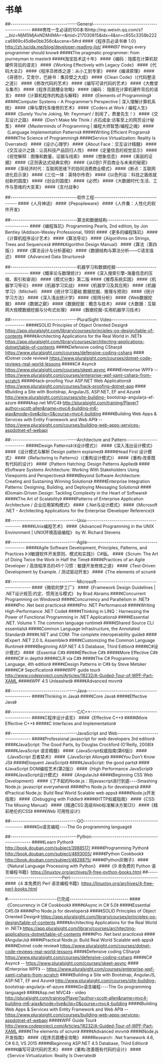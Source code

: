 # 书单
##----------------------------------General----------------------------------------------
####男性一生必读的100本书http://mp.weixin.qq.com/s?__biz=MjM5MjAxNDM4MA==&mid=217030815&idx=4&sn=c655c3358b222ca6869c45d8e0bb356c&scene=5#rd
####《程序员必读书单 1.0》http://zh.lucida.me/blog/developer-reading-list/
####《97 things every programmer should know》
####《The pragmatic programmer: from journeyman to master》
####《淘宝技术这十年》
####《编码：隐匿在计算机软硬件背后的语言》
####《Working Effectively with Legacy Code》
####《代码大全2》
####《程序员修炼之道：从小工到专家》
####《编译原理》
####《哥德尔，艾舍尔，巴赫书：集异壁之大成》
####《Clean Code》（《代码整洁之道》）
####《修改代码的艺术》
####《编写可读代码的艺术》
####《大教堂与集市》
####《程序员跳槽全攻略》
####《编码： 隐匿在计算机硬件背后的语言》
####《计算机程序的构造与解释》
####《Elements of Programming》
####《Computer Systems – A Programmer’s Perspective | 深入理解计算机系统》
####《禅与摩托车维修的艺术》
####《Coders at Work / 编程人生》
####《Surely You’re Joking, Mr. Feynman! / 别闹了，费曼先生！》
####《交互设计之路》
####《Don’t Make Me Think / 点石成金:访客至上的网页设计秘笈》
####《Masterminds of Programming | 编程大师智慧/编程之魂》
####《Language Implementation Patterns》
####《Writing Efficient Programs》
####《The Science of Programming》
####《Service Virtualization: Reality Is Overrated》
####《设计心理学》
####《About Face：交互设计精髓》
####《交互设计之路：让高科技产品回归人性》
####《定量信息的视觉显示》
####《视觉解释：图像和数量，证据与线索》
####《想象信息》
####《美丽的证据》
####《正则表达式经典实例》
####《从0到1 开启商业与未来的秘密》
####《享经济时代：互联网思维下的协同消费商业模式》
####《断点：互联网进化启示录》
####《三位一体：英特尔传奇》
####《以色列谷：科技之盾炼就创新的国度》
####《创业的国度》
####《必然》
####《大数据时代:生活、工作与思维的大变革》
####《支付战争》

##----------------------------------软件工程--------------------------------------
####《人月神话》
####《Pepopleware》
####《人件集：人性化的软件开发》

##----------------------------------算法和数据结构--------------------------------------
####《编程珠玑》Programming Pearls, 2nd edition, by Jon Bentley (Addison-Wesley Professional, 1999)
####《更多的编程珠玑》
####《计算机程序设计艺术》
####《算法导论》
####《Algorithms on Strings, Trees and Sequences》
####《Algorithm Design Manual》
####《算法（第四版）》
####《算法设计与分析基础》
####《数据结构与算法分析——C语言描述》
####《Advanced Data Structures》

##----------------------------------机器学习和数据挖掘---------------------------------
####《概率论与数理统计》
####《深入搜索引擎–海量信息的压缩、索引和查询》
####《模式分类》第二版
####《推荐系统实践》
####《机器学习导论》
####《机器学习实战》
####《机器学习及其应用》
####《机器学习》（Mitchell）
####《统计学习基础 数据挖掘、推理与预测》
####《统计学习方法》
####《深入浅出统计学》
####《矩阵分析》
####《Web数据挖掘》
####《数据之巅》
####《数据挖掘：概念与技术》
####《大数据：互联网大规模数据挖掘与分布式处理》
####《数据挖掘-实用机器学习技术》

##----------------------------------PluralSight Video---------------------------------
####《SOLID Principles of Object Oriented Design》 https://app.pluralsight.com/library/courses/principles-oo-design/table-of-contents
####《Architecting Applications for the Real World in .NET》 https://app.pluralsight.com/library/courses/architecting-applications-dotnet/table-of-contents
####《Defensive coding CSharp》 https://www.pluralsight.com/courses/defensive-coding-csharp
####《Dotnet code review》 https://www.pluralsight.com/courses/dotnet-code-reviews-real-world-lessons
####《C# Async》 https://www.pluralsight.com/courses/skeet-async
####《Enterprise WPF》 -- https://www.pluralsight.com/courses/enterprise-wpf-xaml-csharp-from-scratch
####《Hack-proofing Your ASP.NET Web Applications》https://www.pluralsight.com/courses/hack-proofing-dotnet-app
####《Building a Site with Bootstrap, AngularJS, ASP.NET, EF and Azure》 http://www.pluralsight.com/courses/site-building- bootstrap-angularjs-ef-azure
####《Asp.net MVC4》 http://pluralsight.com/training/Player?author=scott-allen&name=mvc4-building-m6-ajax&mode=live&clip=0&course=mvc4-building
####《Building Web Apps & Services with Entity Framework and Web API》 -- https://www.pluralsight.com/courses/building-web-apps-services-aspdotnet-ef-webapi

##----------------------------------Architecture and Pattern--------------------------
####《Design Patterns》（《设计模式》）
####《深入浅出设计模式》
####《设计模式与解析 Design pattern explained》
####《Head First 设计模式》
####《Refactoring to Patterns》（《重构设计模式》）
####《重构:改善既有代码的设计》
####《Pattern Hatching: Design Patterns Applied》
####《Software Systems Architecture: Working With Stakeholders Using Viewpoints and Perspectives》
####《Beyond Software Architecture: Creating and Sustaining Winning Solutions》
####《Enterprise Integration Patterns: Designing, Building, and Deploying Messaging Solutions》
####《Domain-Driven Design: Tackling Complexity in the Heart of Software》
####《The Art of Scalability》
####《Patterns of Enterprise Application Architecture / 企业应用架构模式》
####《.Net与设计模式》
####《Microsoft .NET - Architecting Applications for the Enterprise (Developer Reference)》

##----------------------------------Unix--------------------------------------------
####《Unix编程艺术》
####《Advanced Programming in the UNIX Environment | UNIX环境高级编程》 by W. Richard Stevens

##----------------------------------Agile----------------------------------------------
####《Agile Software Development, Principles, Patterns, and Practices 》（《敏捷软件开发原则、模式和实践》）C#版。
####《Scrum: The Art of Doing Twice the Work in Half the Time》
####《Practices of an Agile Developer / 高效程序员的45个习惯：敏捷开发修炼之道》
####《Test-Driven Development by Example. / 测试驱动开发》
####《The elements of scrum》

##----------------------------------Microsoft--------------------------------------------
####《微软的梦工厂》
####《Framework Design Guidelines | .NET设计规范:约定、惯用法与模式》 by Brad Abrams
####《Concurrent Programming on Windows》
####《Concurrency and Parallelism in .NET》
####《Pro .Net best practices》
####《Pro .NET Performance》
####《Writing High-Performance .NET Code》
####《Thinking in LINQ：Harnessing the Power of Functional Programming in .NET Applications》
####《Essential .NET. Volume 1: The common language runtime》
####《Shared Source CLI essentials》
####《Common Language Infrastructure, the Annotated Standard》
####《.NET and COM: The complete interoperability guide》
####《Expert .NET 2.0 IL Assembler》
####《Customizing the Common Language Runtime》
####《Beginning ASP.NET 4.5 Database, Third Edition》
####《C#设计模式》
####《Essential C#》
####《Effective C#》
####《More Effective C#》
####《C# in depth》
####《CLR via C#》
####《The C# Programming Language, 4th edition》
####《Design Patterns in C#》 by Steve Metsker
####《C# Sepcification》
####《WPF guide tour》http://www.codeproject.com/Articles/18232/A-Guided-Tour-of-WPF-Part-XAML
####《WPF 4.5 Unleashed》
####《Advanced mvvm》

##----------------------------------Java-------------------------------------------------
####《Thinking in Java》
####《Core Java》
####《Effective Java》

##----------------------------------C/C++-----------------------------------------------
####《C程序设计语言》
####《Effective C++》
####《More Effective C++》
####《C Interfaces and Implementation》

##----------------------------------JavaScript and Web----------------------------------
####《Professional javascript for web developers 3rd edition》
####《JavaScript: The Good Parts, by Douglas Crockford (O’Reilly, 2008)》
####《JavaScript 语言精髓》
####《JavaScript权威指南(第6版)》
####《JavaScript 忍者禁术》
####《JavaScript Allongé》
####《You Don’t Know JS》
####《Eloquent JavaScript》
####《JavaScript: the good parts》
####《JavaScript DOM编程艺术(第2版)》
####《High Performance JavaScript》
####《JavaScript设计模式》
####《AngularJs》
####《Beginning CSS Web Development》
####《了不起的Node.js：将javascript进行到底----Smashing Node.js: javascript everywhere》
####《Pro Node.js for developers》
####《Practical Node.js: Build Real World Scalable web apps》
####《Node.js开发指南》
####《Debugging with Fiddler》
####《HTTP权威指南》
####《CSS: The Missing Manual》
####《精通CSS:高级Web标准解决方案(2)》
####《精彩绝伦的CSS》
####《Web 可用性设计》

##----------------------------------GO-----------------------------------------------
####《Go语言编程----The Go programming language》

##----------------------------------Python-----------------------------------------------
####《Learn Python》http://book.douban.com/subject/3988517/
####《Programming Python》http://book.douban.com/subject/4893005/
####《Python Cookbook》http://book.douban.com/subject/4828875/
####《Python灰帽子》
####《Natural Language Processing with Python》
####《9 本免费的 Python 语言编程书籍》https://linuxtoy.org/archives/9-free-python-books.html
##----------------------------------Perl---------------------------------------------
####《4 本免费的 Perl 语言编程书籍》https://linuxtoy.org/archives/4-free-perl-books.html

#-------------------------已完成------------------------------
####《Concurrency in C# Cookbook》
####《Async in C# 5.0》
####《Essential C#5.0》
####《Pro Node.js for developers》
####《SOLID Principles of Object Oriented Design》 https://app.pluralsight.com/library/courses/principles-oo-design/table-of-contents
####《Architecting Applications for the Real World in .NET》 https://app.pluralsight.com/library/courses/architecting-applications-dotnet/table-of-contents
####《Pro .Net best practices》
####《AngularJs》
####《Practical Node.js: Build Real World Scalable web apps》
####《Dotnet code review》 https://www.pluralsight.com/courses/dotnet-code-reviews-real-world-lessons
####《Defensive coding CSharp》 https://www.pluralsight.com/courses/defensive-coding-csharp
####《C# Async》 -- https://www.pluralsight.com/courses/skeet-async
####《Enterprise WPF》 -- https://www.pluralsight.com/courses/enterprise-wpf-xaml-csharp-from-scratch
####《Building a Site with Bootstrap, AngularJS, ASP.NET, EF and Azure》 http://www.pluralsight.com/courses/site-building- bootstrap-angularjs-ef-azure
####《Go语言编程----The Go programming language》
####《Asp.net MVC4》 - video http://pluralsight.com/training/Player?author=scott-allen&name=mvc4-building-m6-ajax&mode=live&clip=0&course=mvc4-building
####《Building Web Apps & Services with Entity Framework and Web API》 -- https://www.pluralsight.com/courses/building-web-apps-services-aspdotnet-ef-webapi
####《WPF Guide Tour》http://www.codeproject.com/Articles/18232/A-Guided-Tour-of-WPF-Part-XAML
####《The elements of scrum》
####《Advanced mvvm》
####《Node.js开发指南》
####《程序员跳槽全攻略》
####Research: .Net framework 4.6, C# 6.0, VS 2015
####《Beginning ASP.NET 4.5 Database, Third Edition》
####《编写可读代码的艺术》
####《重构:改善既有代码的设计》
####《Service Virtualization: Reality Is Overrated》